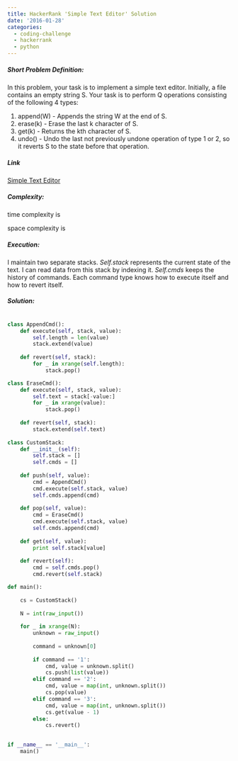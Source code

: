 ```yaml
---
title: HackerRank 'Simple Text Editor' Solution
date: '2016-01-28'
categories:
  - coding-challenge
  - hackerrank
  - python
---
```


##### Short Problem Definition:

In this problem, your task is to implement a simple text editor. Initially, a file contains an empty string S. Your task is to perform Q operations consisting of the following 4 types:

1. append(W) - Appends the string W at the end of S.
1. erase(k) - Erase the last k character of S.
1. get(k) - Returns the kth character of S.
1. undo() - Undo the last not previously undone operation of type 1 or 2, so it reverts S to the state before that operation.

##### Link

[Simple Text Editor](https://www.hackerrank.com/challenges/simple-text-editor)

##### Complexity:

time complexity is

space complexity is

##### Execution:

I maintain two separate stacks. _Self.stack_ represents the current state of the text. I can read data from this stack by indexing it. _Self.cmds_ keeps the history of commands. Each command type knows how to execute itself and how to revert itself.

##### Solution:

```python

class AppendCmd():
    def execute(self, stack, value):
        self.length = len(value)
        stack.extend(value)
        
    def revert(self, stack):
        for _ in xrange(self.length):
            stack.pop()

class EraseCmd():
    def execute(self, stack, value):
        self.text = stack[-value:]
        for _ in xrange(value):
            stack.pop()
        
    def revert(self, stack):
        stack.extend(self.text)         
            
class CustomStack:
    def __init__(self):
        self.stack = []
        self.cmds = []
        
    def push(self, value):
        cmd = AppendCmd()
        cmd.execute(self.stack, value)
        self.cmds.append(cmd)
    
    def pop(self, value):
        cmd = EraseCmd()
        cmd.execute(self.stack, value)
        self.cmds.append(cmd)
        
    def get(self, value):
        print self.stack[value]
    
    def revert(self):
        cmd = self.cmds.pop()
        cmd.revert(self.stack)

def main():    
    
    cs = CustomStack()
    
    N = int(raw_input())
    
    for _ in xrange(N):
        unknown = raw_input()
        
        command = unknown[0]
        
        if command == '1':
            cmd, value = unknown.split()
            cs.push(list(value))
        elif command == '2':
            cmd, value = map(int, unknown.split())
            cs.pop(value)
        elif command == '3':
            cmd, value = map(int, unknown.split())
            cs.get(value - 1)
        else:
            cs.revert()
    

if __name__ == '__main__':
    main()
```

